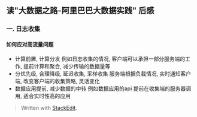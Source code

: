 
## 读"大数据之路-阿里巴巴大数据实践" 后感

### 一. 日志收集
#### 如何应对高流量问题
* 计算前置, 计算分发
例如日志收集的情况, 客户端可以承担一部分服务端的工作, 提前计算和聚合, 减少传输的数据量等
* 分优先级, 合理降级, 延迟收集, 采样收集
服务端根据负载情况, 实时通知客户端, 改变客户端的收集策略, 灵活变化
* 数据应用提前, 减少数据的中转
例如数据应用的api 提前在收集端的服务器调用, 适合实时性高的应用

> Written with [StackEdit](https://stackedit.io/).
<!--stackedit_data:
eyJoaXN0b3J5IjpbMTc1MjQzNjg4NSwtMTc0OTc1OTg1NV19
-->